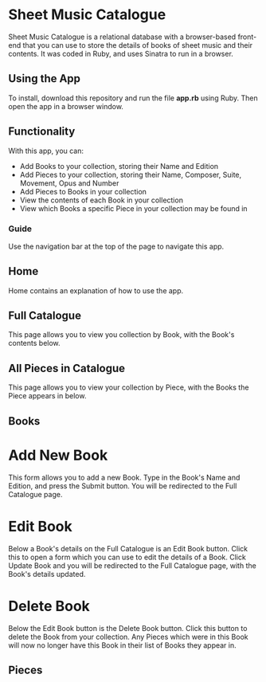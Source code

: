 # Sheet Music Catalogue
Sheet Music Catalogue is a relational database with a browser-based front-end that you can use to store the details of books of sheet music and their contents. It was coded in Ruby, and uses Sinatra to run in a browser.

## Using the App
To install, download this repository and run the file __app.rb__ using Ruby. Then open the app in a browser window.

## Functionality
With this app, you can:
- Add Books to your collection, storing their Name and Edition
- Add Pieces to your collection, storing their Name, Composer, Suite, Movement, Opus and Number
- Add Pieces to Books in your collection
- View the contents of each Book in your collection
- View which Books a specific Piece in your collection may be found in

### Guide
Use the navigation bar at the top of the page to navigate this app.

## Home
Home contains an explanation of how to use the app.

## Full Catalogue
This page allows you to view you collection by Book, with the Book's contents below.

## All Pieces in Catalogue
This page allows you to view your collection by Piece, with the Books the Piece appears in below.

## Books

# Add New Book
This form allows you to add a new Book. Type in the Book's Name and Edition, and press the Submit button. You will be redirected to the Full Catalogue page.

# Edit Book
Below a Book's details on the Full Catalogue is an Edit Book button. Click this to open a form which you can use to edit the details of a Book. Click Update Book and you will be redirected to the Full Catalogue page, with the Book's details updated.

# Delete Book
Below the Edit Book button is the Delete Book button. Click this button to delete the Book from your collection. Any Pieces which were in this Book will now no longer have this Book in their list of Books they appear in.

## Pieces
